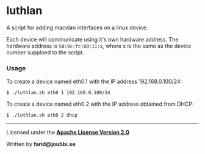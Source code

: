 # luthlan

A script for adding macvlan interfaces on a linux device.

Each device will communicate using it's own hardware address.
The hardware address is `58:9c:fc:00:11:x`, where x is the same as the device number supploed to the script.


### Usage

To create a device named eth0.1 with the IP address 192.168.0.100/24:

`$ ./luthlan.sh eth0 1 192.168.0.100/24`



To create a device named eth0.2 with the IP address obtained from DHCP:

`$ ./luthlan.sh eth0 2 dhcp`


___

Licensed under the [__Apache License Version 2.0__](https://www.apache.org/licenses/LICENSE-2.0)

Written by __farid@joubbi.se__
